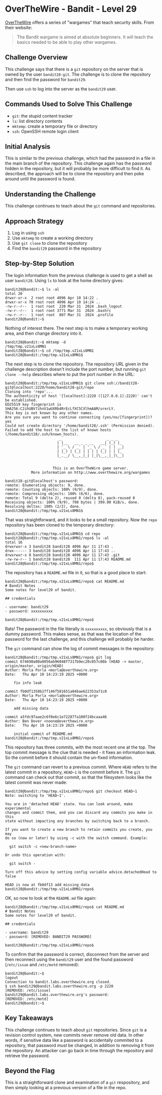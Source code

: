 # OverTheWire - Bandit - Level 29

[OverTheWire](https://overthewire.org) offers a series of "wargames" that teach
security skills. From their website:

> The Bandit wargame is aimed at absolute beginners. It will teach the basics
> needed to be able to play other wargames.

## Challenge Overview

This challenge says that there is a `git` repository on the server that is owned
by the user `bandit28-git`. The challenge is to clone the repository and then
find the password for `bandit29`.

Then use `ssh` to log into the server as the `bandit29` user.

## Commands Used to Solve This Challenge

- `git`: the stupid content tracker
- `ls`: list directory contents
- `mktemp`: create a temporary file or directory
- `ssh`: OpenSSH remote login client

## Initial Analysis

This is similar to the previous challenge, which had the password in a file in
the main branch of the repository. This challenge again has the password hidden
in the repository, but it will probably be more difficult to find it. As
described, the approach will be to clone the repository and then poke around
until the password is found.

## Understanding the Challenge

This challenge continues to teach about the `git` command and repositories.

## Approach Strategy

1. Log in using `ssh`
1. Use `mktemp` to create a working directory
1. Use `git clone` to clone the repository
1. Find the `bandit29` password in the repository

## Step-by-Step Solution

The login information from the previous challenge is used to get a shell as user
`bandit28`. Using `ls` to look at the home directory gives:

```
bandit28@bandit:~$ ls -al
total 20
drwxr-xr-x  2 root root 4096 Apr 10 14:22 .
drwxr-xr-x 70 root root 4096 Apr 10 14:24 ..
-rw-r--r--  1 root root  220 Mar 31  2024 .bash_logout
-rw-r--r--  1 root root 3771 Mar 31  2024 .bashrc
-rw-r--r--  1 root root  807 Mar 31  2024 .profile
bandit28@bandit:~$
```

Nothing of interest there. The next step is to make a temporary working area,
and then change directory into it.

```
bandit28@bandit:~$ mktemp -d
/tmp/tmp.v21xLs8MN1
bandit28@bandit:~$ cd /tmp/tmp.v21xLs8MN1
bandit28@bandit:/tmp/tmp.v21xLs8MN1$
```

The next step is to clone the repository. The repository URL given in the
challenge description doesn't include the port number, but running
`git clone --help` describes where to put the port number in the URL:

```
bandit28@bandit:/tmp/tmp.v21xLs8MN1$ git clone ssh://bandit28-git@localhost:2220/home/bandit28-git/repo
Cloning into 'repo'...
The authenticity of host '[localhost]:2220 ([127.0.0.1]:2220)' can't be established.
ED25519 key fingerprint is SHA256:C2ihUBV7ihnV1wUXRb4RrEcLfXC5CXlhmAAM/urerLY.
This key is not known by any other names.
Are you sure you want to continue connecting (yes/no/[fingerprint])? yes
Could not create directory '/home/bandit28/.ssh' (Permission denied).
Failed to add the host to the list of known hosts (/home/bandit28/.ssh/known_hosts).
                         _                     _ _ _
                        | |__   __ _ _ __   __| (_) |_
                        | '_ \ / _` | '_ \ / _` | | __|
                        | |_) | (_| | | | | (_| | | |_
                        |_.__/ \__,_|_| |_|\__,_|_|\__|


                      This is an OverTheWire game server.
            More information on http://www.overthewire.org/wargames

bandit28-git@localhost's password:
remote: Enumerating objects: 9, done.
remote: Counting objects: 100% (9/9), done.
remote: Compressing objects: 100% (6/6), done.
remote: Total 9 (delta 2), reused 0 (delta 0), pack-reused 0
Receiving objects: 100% (9/9), 798 bytes | 399.00 KiB/s, done.
Resolving deltas: 100% (2/2), done.
bandit28@bandit:/tmp/tmp.v21xLs8MN1$
```

That was straightforward, and it looks to be a small repository. Now the `repo`
repository has been cloned to the temporary directory:

```
bandit28@bandit:/tmp/tmp.v21xLs8MN1$ cd repo
bandit28@bandit:/tmp/tmp.v21xLs8MN1/repo$ ls -al
total 16
drwxrwxr-x 3 bandit28 bandit28 4096 Apr 11 17:43 .
drwx------ 3 bandit28 bandit28 4096 Apr 11 17:43 ..
drwxrwxr-x 8 bandit28 bandit28 4096 Apr 11 17:43 .git
-rw-rw-r-- 1 bandit28 bandit28  111 Apr 11 17:43 README.md
bandit28@bandit:/tmp/tmp.v21xLs8MN1/repo$
```

The repository has a `README.md` file in it, so that is a good place to start:

```
bandit28@bandit:/tmp/tmp.v21xLs8MN1/repo$ cat README.md
# Bandit Notes
Some notes for level29 of bandit.

## credentials

- username: bandit29
- password: xxxxxxxxxx

bandit28@bandit:/tmp/tmp.v21xLs8MN1/repo$
```

Rats! The password in the file literally is `xxxxxxxxxx`, so obviously that is a
dummy password. This makes sense, as that was the location of the password for
the last challenge, and this challenge will probably be harder.

The `git` command can show the log of commit messages in the repository:

```
bandit28@bandit:/tmp/tmp.v21xLs8MN1/repo$ git log
commit 674690a00a0056ab96048f7317b9ec20c057c06b (HEAD -> master, origin/master, origin/HEAD)
Author: Morla Porla <morla@overthewire.org>
Date:   Thu Apr 10 14:23:19 2025 +0000

    fix info leak

commit fb0df1358b1ff146f581651a84bae622353a71c0
Author: Morla Porla <morla@overthewire.org>
Date:   Thu Apr 10 14:23:19 2025 +0000

    add missing data

commit a5fdc97aae2c6f0e6c1e722877a100f24bcaaa46
Author: Ben Dover <noone@overthewire.org>
Date:   Thu Apr 10 14:23:19 2025 +0000

    initial commit of README.md
bandit28@bandit:/tmp/tmp.v21xLs8MN1/repo$
```

This repository has three commits, with the most recent one at the top. The top
commit message is the clue that is needed - it fixes an information leak. So the
commit before it should contain the un-fixed information.

The `git` command can revert to a previous commit. Where `HEAD` refers to the
latest commit in a repository, `HEAD~1` is the commit before it. The `git`
command can check out that commit, so that the filesystem looks like the latest
commit was never made:

```
bandit28@bandit:/tmp/tmp.v21xLs8MN1/repo$ git checkout HEAD~1
Note: switching to 'HEAD~1'.

You are in 'detached HEAD' state. You can look around, make experimental
changes and commit them, and you can discard any commits you make in this
state without impacting any branches by switching back to a branch.

If you want to create a new branch to retain commits you create, you may
do so (now or later) by using -c with the switch command. Example:

  git switch -c <new-branch-name>

Or undo this operation with:

  git switch -

Turn off this advice by setting config variable advice.detachedHead to false

HEAD is now at fb0df13 add missing data
bandit28@bandit:/tmp/tmp.v21xLs8MN1/repo$
```

OK, so now to look at the `README.md` file again:

```
bandit28@bandit:/tmp/tmp.v21xLs8MN1/repo$ cat README.md
# Bandit Notes
Some notes for level29 of bandit.

## credentials

- username: bandit29
- password: [REMOVED: BANDIT29 PASSWORD]

bandit28@bandit:/tmp/tmp.v21xLs8MN1/repo$
```

To confirm that the password is correct, disconnect from the server and then
reconnect using the `bandit29` user and the found password (`/etc/issue` and
`/etc/motd` removed):

```
bandit28@bandit:~$
logout
Connection to bandit.labs.overthewire.org closed.
$ ssh bandit29@bandit.labs.overthewire.org -p 2220
[REMOVED: /etc/issue]
bandit29@bandit.labs.overthewire.org's password:
[REMOVED: /etc/motd]
bandit29@bandit:~$
```

## Key Takeaways

This challenge continues to teach about `git` repositories. Since `git` is a
revision control system, new commits never remove old data. In other words, if
sensitive data like a password is accidentally commited to a repository, that
password _must_ be changed, in addition to removing it from the repository. An
attacker can go back in time through the repository and retrieve the password.

## Beyond the Flag

This is a straightforward clone and examination of a `git` respository, and then
simply looking at a previous version of a file in the repo.
